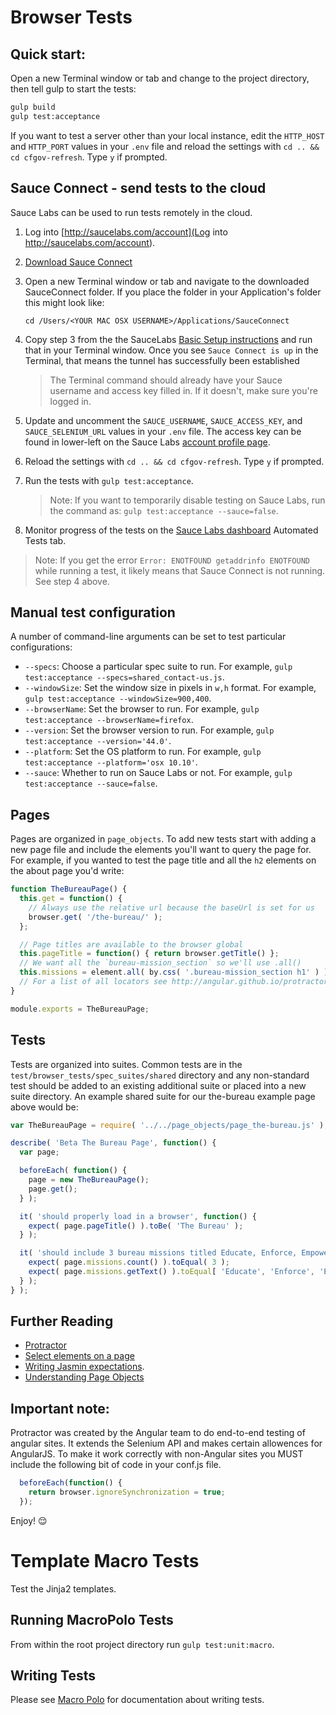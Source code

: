 # Browser Tests

## Quick start:

Open a new Terminal window or tab and change to the project directory,
then tell gulp to start the tests:

```sh
gulp build
gulp test:acceptance
```

If you want to test a server other than your local instance,
edit the `HTTP_HOST` and `HTTP_PORT` values in your `.env` file
and reload the settings with `cd .. && cd cfgov-refresh`. Type `y` if prompted.

## Sauce Connect - send tests to the cloud

Sauce Labs can be used to run tests remotely in the cloud.

1. Log into [http://saucelabs.com/account](Log into http://saucelabs.com/account).
2. [Download Sauce Connect](https://docs.saucelabs.com/reference/sauce-connect/#basic-setup)
3. Open a new Terminal window or tab and navigate to the downloaded SauceConnect folder.
   If you place the folder in your Application's folder this might look like:

   ```
   cd /Users/<YOUR MAC OSX USERNAME>/Applications/SauceConnect
   ```
4. Copy step 3 from the the SauceLabs
   [Basic Setup instructions](https://docs.saucelabs.com/reference/sauce-connect/#basic-setup)
   and run that in your Terminal window.
   Once you see `Sauce Connect is up` in the Terminal,
   that means the tunnel has successfully been established
   > The Terminal command should already have your Sauce username and access key filled in.
     If it doesn't, make sure you're logged in.
5. Update and uncomment the `SAUCE_USERNAME`, `SAUCE_ACCESS_KEY`,
   and `SAUCE_SELENIUM_URL` values in your `.env` file.
   The access key can be found in lower-left on the Sauce Labs
   [account profile page](https://saucelabs.com/account/profile).
6. Reload the settings with `cd .. && cd cfgov-refresh`. Type `y` if prompted.
7. Run the tests with `gulp test:acceptance`.
   > Note: If you want to temporarily disable testing on Sauce Labs,
   run the command as: `gulp test:acceptance --sauce=false`.
8. Monitor progress of the tests
   on the [Sauce Labs dashboard](https://saucelabs.com/dashboard) Automated Tests tab.

> Note: If you get the error `Error: ENOTFOUND getaddrinfo ENOTFOUND`
  while running a test, it likely means that Sauce Connect is not running.
  See step 4 above.

## Manual test configuration

A number of command-line arguments can be set to test particular configurations:

 - `--specs`: Choose a particular spec suite to run. For example, `gulp test:acceptance --specs=shared_contact-us.js`.
 - `--windowSize`: Set the window size in pixels in `w,h` format. For example, `gulp test:acceptance --windowSize=900,400`.
 - `--browserName`: Set the browser to run. For example, `gulp test:acceptance --browserName=firefox`.
 - `--version`: Set the browser version to run. For example, `gulp test:acceptance --version='44.0'`.
 - `--platform`: Set the OS platform to run. For example, `gulp test:acceptance --platform='osx 10.10'`.
 - `--sauce`: Whether to run on Sauce Labs or not. For example, `gulp test:acceptance --sauce=false`.

## Pages

Pages are organized in `page_objects`. To add new tests start with adding a new page file and include the elements you'll want to query the page for. For example, if you wanted to test the page title and all the `h2` elements on the about page you'd write:

```js
function TheBureauPage() {
  this.get = function() {
    // Always use the relative url because the baseUrl is set for us
    browser.get( '/the-bureau/' );
  };

  // Page titles are available to the browser global
  this.pageTitle = function() { return browser.getTitle() };
  // We want all the `bureau-mission_section` so we'll use .all()
  this.missions = element.all( by.css( '.bureau-mission_section h1' ) );
  // For a list of all locators see http://angular.github.io/protractor/#/api?view=webdriver.By
}

module.exports = TheBureauPage;
```

## Tests

Tests are organized into suites. Common tests are in the `test/browser_tests/spec_suites/shared` directory and any non-standard test should be added to an existing additional suite or placed into a new suite directory. An example shared suite for our the-bureau example page above would be:

```js
var TheBureauPage = require( '../../page_objects/page_the-bureau.js' );

describe( 'Beta The Bureau Page', function() {
  var page;

  beforeEach( function() {
    page = new TheBureauPage();
    page.get();
  } );

  it( 'should properly load in a browser', function() {
    expect( page.pageTitle() ).toBe( 'The Bureau' );
  } );

  it( 'should include 3 bureau missions titled Educate, Enforce, Empower', function() {
    expect( page.missions.count() ).toEqual( 3 );
    expect( page.missions.getText() ).toEqual[ 'Educate', 'Enforce', 'Empower' ];
  } );
} );
```

## Further Reading

- [Protractor](http://angular.github.io/protractor/#/)
- [Select elements on a page](http://www.seleniumhq.org/docs/03_webdriver.jsp#locating-ui-elements-webelements)
- [Writing Jasmin expectations](http://jasmine.github.io/2.0/introduction.html#section-Expectations).
- [Understanding Page Objects](http://www.thoughtworks.com/insights/blog/using-page-objects-overcome-protractors-shortcomings)

## Important note:

Protractor was created by the Angular team to do end-to-end testing of angular sites. It extends the Selenium API and makes certain allowences for AngularJS. To make it work correctly with non-Angular sites you MUST include the following bit of code in your conf.js file.

```js
  beforeEach(function() {
    return browser.ignoreSynchronization = true;
  });
```

Enjoy! :relieved:


# Template Macro Tests

Test the Jinja2 templates.

## Running MacroPolo Tests

From within the root project directory run `gulp test:unit:macro`.

## Writing Tests

Please see [Macro Polo](https://github.com/cfpb/macropolo) for
documentation about writing tests.
